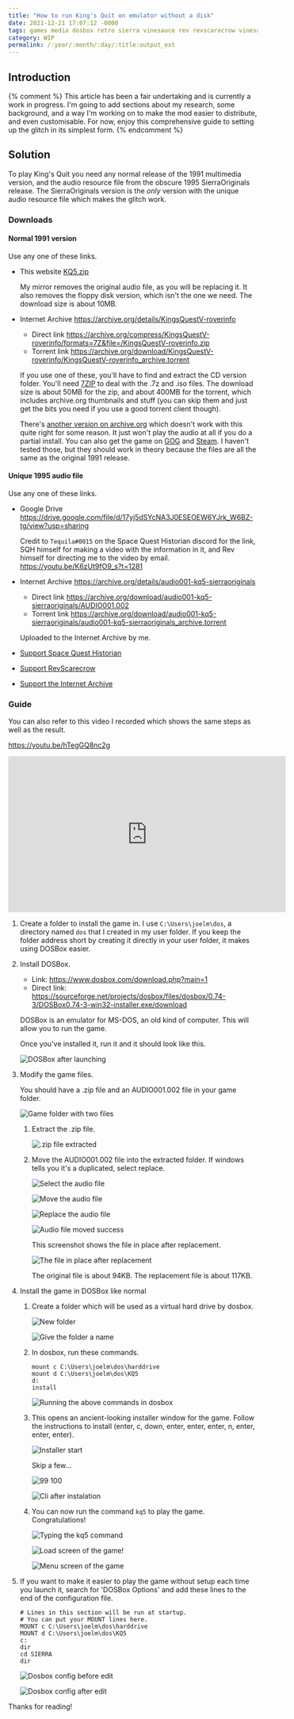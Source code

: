 ```yaml
---
title: "How to run King's Quit on emulator without a disk"
date: 2021-12-21 17:07:12 -0000
tags: games media dosbox retro sierra vinesauce rev revscarecrow vinesauce kingsquit kingsquest rom romhack cdrom
category: WIP
permalink: /:year/:month/:day/:title:output_ext
---
```


## Introduction

{% comment %}
This article has been a fair undertaking and is currently a work in progress. I'm going to add sections about my research, some background, and a way I'm working on to make the mod easier to distribute, and even customisable. For now, enjoy this comprehensive guide to setting up the glitch in its simplest form.
{% endcomment %}

## Solution

To play King's Quit you need any normal release of the 1991 multimedia version, and the audio resource file from the obscure 1995 SierraOriginals release. The SierraOriginals version is the *only* version with the unique audio resource file which makes the glitch work.

### Downloads

#### Normal 1991 version

Use any one of these links.

- This website [KQ5.zip](https://github.com/joelsgp/joelsgp.github.io/raw/main/assets/KQ5.zip)

    My mirror removes the original audio file, as you will be replacing it. It also removes the floppy disk version, which isn't the one we need. The download size is about 10MB.

- Internet Archive <https://archive.org/details/KingsQuestV-roverinfo>
    - Direct link <https://archive.org/compress/KingsQuestV-roverinfo/formats=7Z&file=/KingsQuestV-roverinfo.zip>
    - Torrent link <https://archive.org/download/KingsQuestV-roverinfo/KingsQuestV-roverinfo_archive.torrent>

    If you use one of these, you'll have to find and extract the CD version folder. You'll need [7ZIP](https://www.7-zip.org/download.html) to deal with the .7z and .iso files. The download size is about 50MB for the zip, and about 400MB for the torrent, which includes archive.org thumbnails and stuff (you can skip them and just get the bits you need if you use a good torrent client though).

    There's [another version on archive.org](https://archive.org/details/msdos_Kings_Quest_V_-_Absence_Makes_the_Heart_Go_Yonder_1990) which doesn't work with this quite right for some reason. It just won't play the audio at all if you do a partial install. You can also get the game on [GOG](https://www.gog.com/game/kings_quest_4_5_6) and [Steam](https://store.steampowered.com/app/10100/Kings_Quest_Collection/). I haven't tested those,  but they should work in theory because the files are all the same as the original 1991 release.

#### Unique 1995 audio file

Use any one of these links.

- Google Drive <https://drive.google.com/file/d/17yj5dSYcNA3J0ESEOEW6YJrk_W6BZ-tg/view?usp=sharing>

    Credit to `Tequila#0015` on the Space Quest Historian discord for the link, SQH himself for making a video with the information in it, and Rev himself for directing me to the video by email. <https://youtu.be/K6zUt9fO9_s?t=1281>

- Internet Archive <https://archive.org/details/audio001-kq5-sierraoriginals>
    - Direct link <https://archive.org/download/audio001-kq5-sierraoriginals/AUDIO001.002>
    - Torrent link <https://archive.org/download/audio001-kq5-sierraoriginals/audio001-kq5-sierraoriginals_archive.torrent>

    Uploaded to the Internet Archive by me.

- [Support Space Quest Historian](https://www.patreon.com/SpaceQuestHistorian)
- [Support RevScarecrow](https://vinesauce.com/shop/)
- [Support the Internet Archive](https://archive.org/donate)

### Guide

You can also refer to this video I recorded which shows the same steps as well as the result.

<https://youtu.be/hTegGQ8nc2g>

<div align="center">
    <iframe width="560" height="315" src="https://www.youtube.com/embed/hTegGQ8nc2g" title="YouTube video player" frameborder="0" allow="accelerometer; autoplay; clipboard-write; encrypted-media; gyroscope; picture-in-picture" allowfullscreen></iframe>
</div>


1. Create a folder to install the game in. I use `C:\Users\joelm\dos`, a directory named `dos` that I created in my user folder. If you keep the folder address short by creating it directly in your user folder, it makes using DOSBox easier.

2. Install DOSBox.

    - Link: <https://www.dosbox.com/download.php?main=1>
    - Direct link: <https://sourceforge.net/projects/dosbox/files/dosbox/0.74-3/DOSBox0.74-3-win32-installer.exe/download>

    DOSBox is an emulator for MS-DOS, an old kind of computer. This will allow you to run the game.

    Once you've installed it, run it and it should look like this.

    ![DOSBox after launching](/assets/images/kings-quit/Screenshot_2021-12-21_181306.png)

3. Modify the game files.

    You should have a .zip file and an AUDIO001.002 file in your game folder.

    ![Game folder with two files](/assets/images/kings-quit/Screenshot_2021-12-21_181557.png)

    1. Extract the .zip file.

        ![.zip file extracted](/assets/images/kings-quit/Screenshot_2021-12-21_184154.png)

    2. Move the AUDIO001.002 file into the extracted folder. If windows tells you it's a duplicated, select replace.

        ![Select the audio file](/assets/images/kings-quit/Screenshot_2021-12-21_184227.png)

        ![Move the audio file](/assets/images/kings-quit/Screenshot_2021-12-21_184242.png)

        ![Replace the audio file](/assets/images/kings-quit/Screenshot_2021-12-21_184254.png)

        ![Audio file moved success](/assets/images/kings-quit/Screenshot_2021-12-21_184310.png)

        This screenshot shows the file in place after replacement.

        ![The file in place after replacement](/assets/images/kings-quit/Screenshot_2021-12-21_184332.png)

        The original file is about 94KB. The replacement file is about 117KB.

4. Install the game in DOSBox like normal

    1. Create a folder which will be used as a virtual hard drive by dosbox.

        ![New folder](/assets/images/kings-quit/Screenshot_2021-12-21_184349.png)

        ![Give the folder a name](/assets/images/kings-quit/Screenshot_2021-12-21_184408.png)

    2. In dosbox, run these commands.

        ```dosbatch
        mount c C:\Users\joelm\dos\harddrive
        mount d C:\Users\joelm\dos\KQ5
        d:
        install
        ```

        ![Running the above commands in dosbox](/assets/images/kings-quit/Screenshot_2021-12-21_184600.png)

    3. This opens an ancient-looking installer window for the game. Follow the instructions to install (enter, c, down, enter, enter, enter, n, enter, enter, enter).

        ![Installer start](/assets/images/kings-quit/Screenshot_2021-12-21_184615.png)

        Skip a few...

        ![99 100](/assets/images/kings-quit/Screenshot_2021-12-21_184727.png)

        ![Cli after instalation](/assets/images/kings-quit/Screenshot_2021-12-21_184642.png)

    4. You can now run the command `kq5` to play the game. Congratulations!

        ![Typing the kq5 command](/assets/images/kings-quit/Screenshot_2021-12-21_184741.png)

        ![Load screen of the game!](/assets/images/kings-quit/Screenshot_2021-12-21_184757.png)

        ![Menu screen of the game](/assets/images/kings-quit/Screenshot_2021-12-21_184803.png)

5. If you want to make it easier to play the game without setup each time you launch it, search for 'DOSBox Options' and add these lines to the end of the configuration file.

    ```dosbatch
    # Lines in this section will be run at startup.
    # You can put your MOUNT lines here.
    MOUNT c C:\Users\joelm\dos\harddrive
    MOUNT d C:\Users\joelm\dos\KQ5
    c:
    dir
    cd SIERRA
    dir
    ```

    ![Dosbox config before edit](/assets/images/kings-quit/Screenshot_2021-12-21_184823.png)

    ![Dosbox config after edit](/assets/images/kings-quit/Screenshot_2021-12-21_184859.png)

Thanks for reading!
